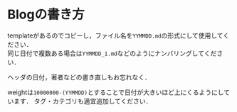 # Blogの書き方

templateがあるのでコピーし，ファイル名を`YYMMDD.md`の形式にして使用してください．  
同じ日付で複数ある場合は`YYMMDD_1.md`などのようにナンバリングしてください．

ヘッダの日付，著者などの書き直しもお忘れなく．

weightは`10000000-(YYMMDD)`とすることで日付が大きいほど上にくるようにしています．
タグ・カテゴリも適宜追加してください．